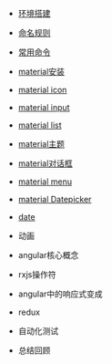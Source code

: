


* [环境搭建](docs/install.md)
* [命名规则](docs/roules.md)
* [常用命令](docs/commands.md)
* [material安装](docs/material.md)
* [material icon](docs/material_icon.md)
* [material input](docs/material_input.md)
* [material list](docs/material_list.md)
* [material主题](docs/material_theme.md)
* [material对话框](docs/material_dialog.md)
* [material menu](docs/material_menu.md)
* [material Datepicker](docs/material_date_picker.md)



* [date](docs/date.md)
* 动画
* angular核心概念
* rxjs操作符
* angular中的响应式变成
* redux
* 自动化测试
* 总结回顾

